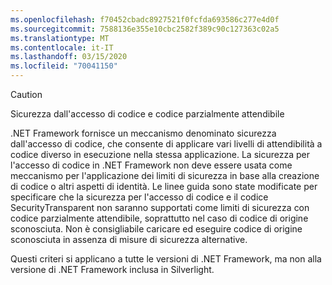 ```yaml
---
ms.openlocfilehash: f70452cbadc8927521f0fcfda693586c277e4d0f
ms.sourcegitcommit: 7588136e355e10cbc2582f389c90c127363c02a5
ms.translationtype: MT
ms.contentlocale: it-IT
ms.lasthandoff: 03/15/2020
ms.locfileid: "70041150"
---
```

> [!CAUTION]
> Sicurezza dall'accesso di codice e codice parzialmente attendibile
>
> .NET Framework fornisce un meccanismo denominato sicurezza dall'accesso di codice, che consente di applicare vari livelli di attendibilità a codice diverso in esecuzione nella stessa applicazione.  La sicurezza per l'accesso di codice in .NET Framework non deve essere usata come meccanismo per l'applicazione dei limiti di sicurezza in base alla creazione di codice o altri aspetti di identità. Le linee guida sono state modificate per specificare che la sicurezza per l'accesso di codice e il codice SecurityTransparent non saranno supportati come limiti di sicurezza con codice parzialmente attendibile, soprattutto nel caso di codice di origine sconosciuta. Non è consigliabile caricare ed eseguire codice di origine sconosciuta in assenza di misure di sicurezza alternative.
>
> Questi criteri si applicano a tutte le versioni di .NET Framework, ma non alla versione di .NET Framework inclusa in Silverlight.
